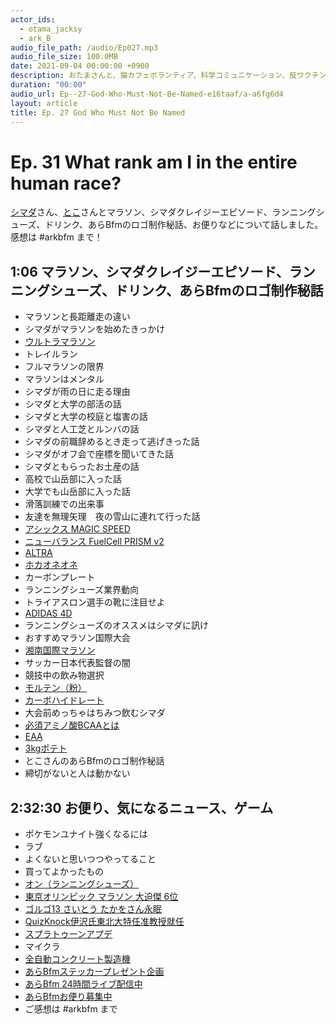 ```yaml
---
actor_ids:
  - otama_jacksy
  - ark_B
audio_file_path: /audio/Ep027.mp3
audio_file_size: 100.0MB
date: 2021-09-04 00:00:00 +0900
description: おたまさんと、猫カフェボランティア、科学コミュニケーション、反ワクチン監視、ドラえもん、絶滅動物は蘇らせるべきか、ミッドサマー、保護猫のススメなどについて話しました。
duration: "00:00"
audio_url: Ep--27-God-Who-Must-Not-Be-Named-e16taaf/a-a6fg6d4
layout: article
title: Ep. 27 God Who Must Not Be Named
---
```


# Ep. 31 What rank am I in the entire human race?

[シマダ](https://twitter.com/_buumm)さん、[とこ](https://twitter.com/toko157)さんとマラソン、シマダクレイジーエピソード、ランニングシューズ、ドリンク、あらBfmのロゴ制作秘話、お便りなどについて話しました。感想は #arkbfm まで！

## 1:06 マラソン、シマダクレイジーエピソード、ランニングシューズ、ドリンク、あらBfmのロゴ制作秘話

* マラソンと長距離走の違い
* シマダがマラソンを始めたきっかけ
* [ウルトラマラソン](https://ja.wikipedia.org/wiki/%E3%82%A6%E3%83%AB%E3%83%88%E3%83%A9%E3%83%9E%E3%83%A9%E3%82%BD%E3%83%B3)
* トレイルラン
* フルマラソンの限界
* マラソンはメンタル
* シマダが雨の日に走る理由
* シマダと大学の部活の話
* シマダと大学の校庭と塩害の話
* シマダと人工芝とルンバの話
* シマダの前職辞めるとき走って逃げきった話
* シマダがオフ会で座標を聞いてきた話
* シマダともらったお土産の話
* 高校で山岳部に入った話
* 大学でも山岳部に入った話
* 滑落訓練での出来事
* 友達を無理矢理　夜の雪山に連れて行った話
* [アシックス MAGIC SPEED](https://amzn.to/3mhKWxY)
* [ニューバランス FuelCell PRISM v2](https://amzn.to/3AabupW)
* [ALTRA](https://altrafootwear.jp/)
* [ホカオネオネ](https://www.hoka.com/jp/)
* カーボンプレート
* ランニングシューズ業界動向
* トライアスロン選手の靴に注目せよ
* [ADIDAS 4D](https://www.houyhnhnm.jp/feature/219042/)
* ランニングシューズのオススメはシマダに訊け
* おすすめマラソン国際大会
* [湘南国際マラソン](https://www.shonan-kokusai.jp/)
* サッカー日本代表監督の闇
* 競技中の飲み物選択
* [モルテン（粉）](https://maurten.jp/)
* [カーボハイドレート](https://ja.wikipedia.org/wiki/%E3%82%AB%E3%83%BC%E3%83%9C%E3%83%BB%E3%83%AD%E3%83%BC%E3%83%87%E3%82%A3%E3%83%B3%E3%82%B0)
* 大会前めっちゃはちみつ飲むシマダ
* [必須アミノ酸BCAAとは](https://www.otsuka.co.jp/health-and-illness/bcaa/about/)
* [EAA](https://ja.wikipedia.org/wiki/%E5%BF%85%E9%A0%88%E3%82%A2%E3%83%9F%E3%83%8E%E9%85%B8)
* [3kgポテト](https://www.ssnp.co.jp/news/foodservice/2020/07/2020-0713-1631-15.html)
* とこさんのあらBfmのロゴ制作秘話
* 締切がないと人は動かない

## 2:32:30 お便り、気になるニュース、ゲーム

* ポケモンユナイト強くなるには
* ラブ
* よくないと思いつつやってること
* 買ってよかったもの
* [オン（ランニングシューズ）](https://www.on-running.com/ja-jp)
* [東京オリンピック マラソン 大迫傑 6位](https://www3.nhk.or.jp/news/html/20210808/k10013188341000.html)
* [ゴルゴ13 さいとう たかをさん永眠](https://twitter.com/saitoproduction/status/1443065560774823939?s=20)
* [QuizKnock伊沢氏東北大特任准教授就任](https://twitter.com/tax_i_/status/1443919592603086861?s=20)
* [スプラトゥーンアプデ](https://twitter.com/SplatoonJP/status/1441239377254895619?s=20)
* マイクラ
* [全自動コンクリート製造機](https://twitter.com/Leefy25/status/1443576987415547910?s=20)
* [あらBfmステッカープレゼント企画](https://twitter.com/arkbfm/status/1436283262331019265?s=20)
* [あらBfm 24時間ライブ配信中](https://www.youtube.com/watch?v=KlX17aL-NNs)
* [あらBfmお便り募集中](https://twitter.com/arkbfm/status/1341090549177012225?s=20)
* ご感想は #arkbfm まで